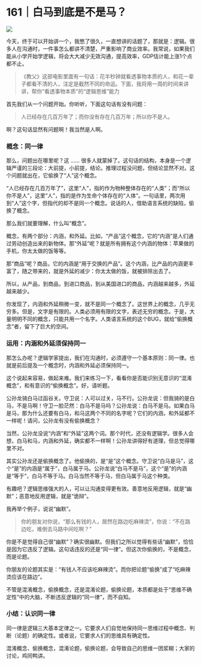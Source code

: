 # 161｜白马到底是不是马？

![](../img/d81ff1899b1b7cc53b90f6c565ac1077.jpg)

今天，终于可以开始讲一个，我憋了很久，一直想讲的话题了，那就是：逻辑。很多人在沟通时，一件事怎么都讲不清楚，严重影响了商业效率。我常说，如果我们能从小学开始学逻辑，将会大大减少无效沟通，提高效率，GDP估计能上涨1个点都不止。

> 《教父》这部电影里面有一句话：花半秒钟就看透事物本质的人，和花一辈子都看不清的人，注定是截然不同的命运。下面，我将用一周的时间来讲讲，帮你“看透事物本质”的“逻辑思维”能力

首先我们从一个问题开始。你听听，下面这句话有没有问题：

> 人已经存在几百万年了；而你没有存在几百万年；所以你不是人。

啊？这句话显然有问题啊！我当然是人啊。

### 概念：同一律

那么，问题出在哪里呢？这 …… 很多人就蒙掉了。这句话的结构，本身是一个逻辑严谨的三段论：大前提，小前提，结论。推理过程没问题，但结论显然不对。这个问题就出在，它偷换了“人”这个概念。

“人已经存在几百万年了”，这里“人”，指的作为物种整体存在的“人类”；而“所以你不是人”，这里“人”，指的是作为生命个体存在的“人体”。一句话里，两次用到“人”这个字，但指代的却不是同一个概念。说话的人，借助语言系统的缺陷，偷换了概念。

那么我们就要理解，什么叫“概念”。

概念，有两个部分：内涵，和外延。比如，“产品”这个概念，它的“内涵”是人们通过劳动创造出来的新物体。那“外延”呢？就是所有拥有这个内涵的物体：苹果做的手机，你太太做的饭等等。

那“商品”呢？商品，它的内涵是“用于交换的产品”。这个内涵，比产品的内涵更丰富了，随之带来的，就是外延的减少：你太太做的饭，就被排除出去了。

所以，从产品，到商品，到进口商品，到从美国进口的商品，内涵越来越多，外延越来越少。

你发现了，内涵和外延稍微一变，就不是同一个概念了。这世界上的概念，几乎无穷多。但是，文字是有限的。人类必须用有限的文字，表述无穷的概念。于是，大量明明不同的概念，只能共用一个名字。人类语言系统的这个BUG，就给“偷换概念”者，留下了巨大的空间。

### 运用：内涵和外延须保持同一

那怎么办呢？逻辑学家提出，我们在沟通时，必须遵守一个基本原则：同一律。也就是前后提及一个概念时，内涵和外延必须保持同一。

这个说起来容易，做起来难。我们来练习一下，看看你是否能识别无意识的“混淆概念”，和有意识的“偷换概念”。好，请听题。

公孙龙骑白马过函谷关。守卫说：人可以过关，马不行。公孙龙说：但我骑的是白马，不是马啊！守卫一脸茫然：白马不是马吗？公孙龙说：白马不是马。如果白马是马，那为什么还要有白马，和马这两个不同的名字呢？它们的内涵，和外延都不一样呢！请问，公孙龙有没有偷换概念？

当然，公孙龙没说“内涵”和“外延”这两个词。那个时代，还没有逻辑学。很多人会想，白马和马，内涵和外延，确实都不一样啊！公孙龙讲得好有道理，但总觉得哪里不对。

其实公孙龙还是偷换概念了。他偷换的，是“是”这个概念。守卫说“白马是马”，这个“是”的内涵是“属于”，白马属于马。公孙龙说“白马不是马”，这个“是”的内涵是“等于”，白马不等于马。白马当然不等于马，但白马属于马这个种类。

有趣吧？逻辑思维强大的人，可以让沟通变得更有效。善意地反用逻辑，就是“幽默”；恶意地反用逻辑，就是“诡辩”。

我再举个例子，说说“幽默”。

> 你的朋友对你说，“那么有钱的人，居然在路边吃麻辣烫”，你说：“不在路边吃，难倒去马路中间吃啊？”

你是不是觉得自己很“幽默”？确实很幽默。但我们之所以觉得有些话“幽默”，恰恰是因为它违反了逻辑。这句话违反的还是“同一律”。但这次你偷换的，不是概念，而是论题。

你朋友的论题其实是：“有钱人不应该吃麻辣烫”。而你把论题“偷换”成了“吃麻辣烫应该在路边”。

不管是混淆概念，偷换概念，还是混淆论题，偷换论题，本质都是处于“思维不确定性”中的大脑，不断违反逻辑的“同一律”，而不自知。

### 小结：认识同一律

同一律是逻辑三大基本定律之一。它要求人们自觉地保持同一思维过程中概念、判断（论题）的确定性。或者说，它要求人们的思维具有确定性。

混淆概念、偷换概念，混淆论题，偷换论题，会导致自己的思维一团浆糊；大家的讨论，鸡同鸭讲。